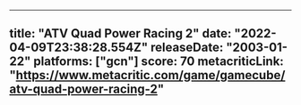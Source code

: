 
---
title: "ATV Quad Power Racing 2"
date: "2022-04-09T23:38:28.554Z"
releaseDate: "2003-01-22"
platforms: ["gcn"]
score: 70
metacriticLink: "https://www.metacritic.com/game/gamecube/atv-quad-power-racing-2"
---

